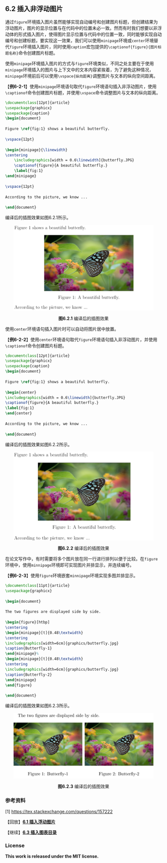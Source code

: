 ## 6.2 插入非浮动图片

通过`figure`环境插入图片虽然能够实现自动编号和创建图片标题，但创建结果为浮动图片，图片的显示位置与在代码中的位置未必一致。然而有时我们想要以非浮动体的形式插入图片，使得图片显示位置与代码中的位置一致，同时能够实现自动编号和创建标题，要实现这一效果，我们可以使用`minipage`环境或`center`环境替代`figure`环境插入图片，同时使用`caption`宏包提供的`\captionof{figure}{图片标题名称}`命令创建图片标题。

使用`minipage`环境插入图片的方式与`figure`环境类似，不同之处主要在于使用`minipage`环境插入的图片与上下文中的文本内容紧挨着，为了避免这种情况，`minipage`环境前后可以使用`\vspace{纵向距离}`调整图片与文本的纵向空间距离。

【**例6-2-1**】使用`minipage`环境语句取代`figure`环境语句插入非浮动图片，使用`\captionof`命令创建图片标题，并使用`\vspace`命令调整图片与文本的纵向距离。

```tex
\documentclass[12pt]{article}
\usepackage{graphicx}
\usepackage{caption}
\begin{document}

Figure \ref{fig:1} shows a beautiful butterfly.

\vspace{12pt}

\begin{minipage}{\linewidth}
\centering
    \includegraphics[width = 0.6\linewidth]{butterfly.JPG}
    \captionof{figure}{A beautiful butterfly.}
    \label{fig:1}
\end{minipage}

\vspace{12pt}

According to the picture, we know ...

\end{document}
```

编译后的插图效果如图6.2.1所示。

<p align="center">
<img align="middle" src="docs/latex/chapter-6/graphics/eg_3.png" width="450" />
</p>

<center><b>图6.2.1</b> 编译后的插图效果</center>

使用`center`环境语句插入图片时可以自动将图片居中放置。

【**例6-2-2**】使用`center`环境语句取代`figure`环境语句插入非浮动图片，并使用`\captionof`命令创建图片标题。

```tex
\documentclass[12pt]{article}
\usepackage{graphicx}
\usepackage{caption}
\begin{document}

Figure \ref{fig:1} shows a beautiful butterfly.

\begin{center}
\includegraphics[width = 0.6\linewidth]{butterfly.JPG}
\captionof{figure}{A beautiful butterfly.}
\label{fig:1}
\end{center}

According to the picture, we know ...

\end{document}
```

编译后的插图效果如图6.2.2所示。

<p align="center">
<img align="middle" src="docs/latex/chapter-6/graphics/eg_4.png" width="450" />
</p>

<center><b>图6.2.2</b> 编译后的插图效果</center>

在论文写作中，有时需要将多个图片放在同一行进行排列以便于比较。在`figure`环境中，使用`minnipage`环境即可实现图片并排显示，并连续编号。

【**例6-2-3**】使用`figure`环境嵌套`minnipage`环境实现多图并排显示。

```tex
\documentclass[11pt]{article}
\usepackage{graphicx}

\begin{document}

The two figures are displayed side by side.

\begin{figure}[htbp]
\centering
\begin{minipage}[t]{0.48\textwidth} 
\centering
\includegraphics[width=6cm]{graphics/butterfly.jpg}
\caption{Butterfly-1}
\end{minipage}%
\begin{minipage}[t]{0.48\textwidth}
\centering
\includegraphics[width=6cm]{graphics/butterfly.jpg}
\caption{Butterfly-2}
\end{minipage}
\end{figure}

\end{document}
```

编译后的插图效果如图6.2.3所示。

<p align="center">
<img align="middle" src="docs/latex/chapter-6/graphics/example6_2_1.png" width="450" />
</p>

<center><b>图6.2.3</b> 编译后的插图效果</center>

### 参考资料

[1] https://tex.stackexchange.com/questions/157222

【回放】[**6.1 插入浮动图片**](https://nbviewer.jupyter.org/github/xinychen/latex-cookbook/blob/main/chapter-6/section1.ipynb)

【继续】[**6.3 插入图表目录**](https://nbviewer.jupyter.org/github/xinychen/latex-cookbook/blob/main/chapter-6/section3.ipynb)

### License

<div class="alert alert-block alert-danger">
<b>This work is released under the MIT license.</b>
</div>
